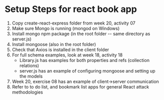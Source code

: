 # Setup Steps for react book app #
1. Copy create-react-express folder from week 20, activity 07
2. Make sure Mongo is running (mongod on Windows)
3. Install mongo npm package (in the root folder -- same directory as server.js)
4. Install mongoose (also in the root folder)
5. Check that Axios is installed in the client folder
6. For full schema examples, look at week 18, activity 18
   - Library.js has examples for both properties and refs (collection relations)
   - server.js has an example of configuring mongoose and setting up the models
7. Week 20, exercise 08 has an example of client->server communication
8. Refer to to do list, and bookmark list apps for general React attack methodologies